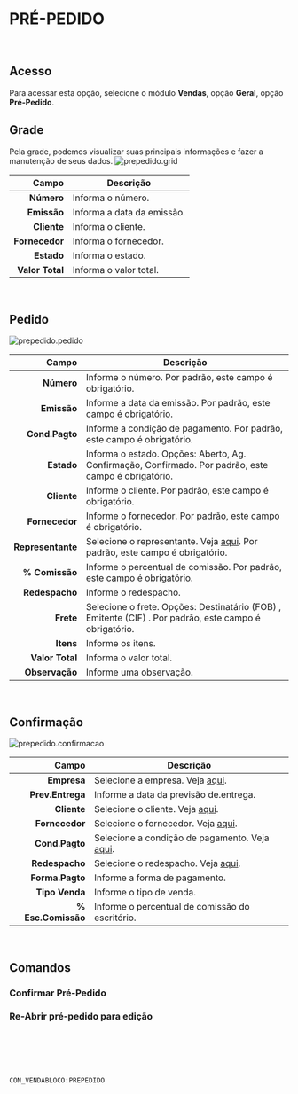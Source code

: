 # PRÉ-PEDIDO
<br>

## Acesso
Para acessar esta opção, selecione o módulo **Vendas**, opção **Geral**, opção **Pré-Pedido**.
<br>

## Grade
Pela grade, podemos visualizar suas principais informações e fazer a manutenção de seus dados.
![prepedido.grid](https://raw.githubusercontent.com/netforcews/docs-siscom/master/vendas/imagens/prepedido.grid.png)

Campo | Descrição
--:|---
**Número** | Informa o número.
**Emissão** | Informa a data da emissão.
**Cliente** | Informa o cliente.
**Fornecedor** | Informa o fornecedor.
**Estado** | Informa o estado.
**Valor Total** | Informa o valor total.
<br>

## Pedido
![prepedido.pedido](https://raw.githubusercontent.com/netforcews/docs-siscom/master/vendas/imagens/prepedido.pedido.png)

Campo | Descrição
--:|---
**Número** | Informe o número. Por padrão, este campo é obrigatório.
**Emissão** | Informe a data da emissão. Por padrão, este campo é obrigatório.
**Cond.Pagto** | Informe a condição de pagamento. Por padrão, este campo é obrigatório.
**Estado** | Informa o estado. Opções: Aberto, Ag. Confirmação, Confirmado. Por padrão, este campo é obrigatório.
**Cliente** | Informe o cliente. Por padrão, este campo é obrigatório.
**Fornecedor** | Informe o fornecedor. Por padrão, este campo é obrigatório.
**Representante** | Selecione o representante. Veja [aqui](/cadastros/pessoa.md). Por padrão, este campo é obrigatório.
**% Comissão** | Informe o percentual de comissão. Por padrão, este campo é obrigatório.
**Redespacho** | Informe o redespacho.
**Frete** | Selecione o frete. Opções: Destinatário (FOB) , Emitente (CIF) . Por padrão, este campo é obrigatório.
**Itens** | Informe os itens.
**Valor Total** | Informa o valor total.
**Observação** | Informe uma observação.
<br>

## Confirmação
![prepedido.confirmacao](https://raw.githubusercontent.com/netforcews/docs-siscom/master/vendas/imagens/prepedido.confirmacao.png)

Campo | Descrição
--:|---
**Empresa** | Selecione a empresa. Veja [aqui](/desenvolvimento/empresa.md).
**Prev.Entrega** | Informe a data da previsão de.entrega.
**Cliente** | Selecione o cliente. Veja [aqui](/cadastros/pessoa.md).
**Fornecedor** | Selecione o fornecedor. Veja [aqui](/cadastros/pessoa.md).
**Cond.Pagto** | Selecione a condição de pagamento. Veja [aqui](/cadastros/condicaopagamento.md).
**Redespacho** | Selecione o redespacho. Veja [aqui](/cadastros/pessoa.md).
**Forma.Pagto** | Informe a forma de pagamento.
**Tipo Venda** | Informe o tipo de venda.
**% Esc.Comissão** | Informe o percentual de comissão do escritório.
<br>

## Comandos
### Confirmar Pré-Pedido
### Re-Abrir pré-pedido para edição
<br>
<br>
<br>
<br>

```CON_VENDABLOCO:PREPEDIDO```
